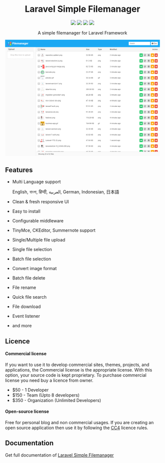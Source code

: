 <h1 align="center">Laravel Simple Filemanager</h1>
<p align="center">
    <a href="https://packagist.org/packages/haruncpi/laravel-simple-filemanager"><img src="https://badgen.net/packagist/v/haruncpi/laravel-simple-filemanager" /></a>
     <a href=""><img src="https://badgen.net/packagist/dt/haruncpi/laravel-simple-filemanager"/></a>
    <a href="https://twitter.com/laravelarticle"><img src="https://badgen.net/badge/twitter/@laravelarticle/1DA1F2?icon&label" /></a>
    <a href="https://facebook.com/laravelarticle"><img src="https://badgen.net/badge/facebook/laravelarticle/3b5998"/></a>
</p>
<p align="center">A simple filemanager for Laravel Framework</p>

![Image description](previews/preview-desktop.png)

## Features
- Multi Language support

  English, বাংলা, हिन्दी, العربية, German, Indonesian, 日本語
- Clean & fresh responsive UI
- Easy to install
- Configurable middleware
- TinyMce, CKEditor, Summernote support
- Single/Multiple file upload
- Single file selection
- Batch file selection
- Convert image format
- Batch file delete
- File rename
- Quick file search
- File download
- Event listener
- and more

## Licence

#### Commercial license
If you want to use it to develop commercial sites, themes, projects, and applications, the Commercial license is the appropriate license. With this option, your source code is kept proprietary. To purchase commercial license you need buy a licence from owner. 
- $50  - 1 Developer
- $150 - Team (Upto 8 developers)
- $350 - Organization (Unlimited Developers) 


#### Open-source license
Free for personal blog and non commercial usages. If you are creating an open source application then use it by following the [CC4](https://creativecommons.org/licenses/by/4.0) licence rules.


## Documentation
Get full documentation of [Laravel Simple Filemanager](https://laravelarticle.com/laravel-simple-filemanager)

